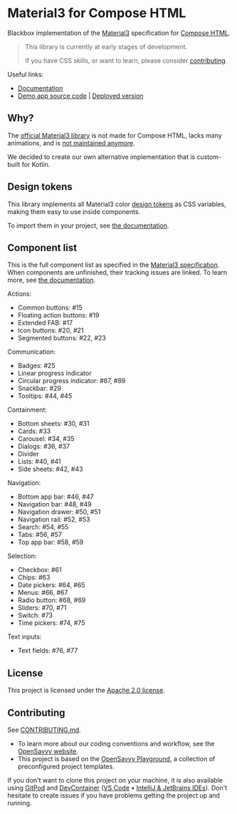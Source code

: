 # Material3 for Compose HTML

Blackbox implementation of the [Material3](https://m3.material.io/) specification for [Compose HTML](https://github.com/JetBrains/compose-multiplatform#compose-html).

> This library is currently at early stages of development.
>
> If you have CSS skills, or want to learn, please consider [contributing](CONTRIBUTING.md).

Useful links:

- [Documentation](https://opensavvy.gitlab.io/ui/compose-material3-html/api-docs/index.html)
- [Demo app source code](demo) | [Deployed version](https://opensavvy.gitlab.io/ui/compose-material3-html/demo/index.html)

## Why?

The [official Material3 library](https://github.com/material-components/material-web) is not made for Compose HTML, lacks many animations, and is [not maintained anymore](https://github.com/material-components/material-web/discussions/5642).

We decided to create our own alternative implementation that is custom-built for Kotlin.

## Design tokens

This library implements all Material3 color [design tokens](https://m3.material.io/foundations/design-tokens/overview) as CSS variables, making them easy to use inside components.

To import them in your project, see [the documentation](https://opensavvy.gitlab.io/ui/compose-material3-html/api-docs/theme/index.html).

## Component list

This is the full component list as specified in the [Material3 specification](https://m3.material.io/components).
When components are unfinished, their tracking issues are linked.
To learn more, see [the documentation](https://opensavvy.gitlab.io/ui/compose-material3-html/api-docs/components/index.html).

Actions:

- Common buttons: #15
- Floating action buttons: #19
- Extended FAB: #17
- Icon buttons: #20, #21
- Segmented buttons: #22, #23

Communication:

- Badges: #25
- Linear progress indicator
- Circular progress indicator: #87, #89
- Snackbar: #29
- Tooltips: #44, #45

Containment:

- Bottom sheets: #30, #31
- Cards: #33
- Carousel: #34, #35
- Dialogs: #36, #37
- Divider
- Lists: #40, #41
- Side sheets: #42, #43

Navigation:

- Bottom app bar: #46, #47
- Navigation bar: #48, #49
- Navigation drawer: #50, #51
- Navigation rail: #52, #53
- Search: #54, #55
- Tabs: #56, #57
- Top app bar: #58, #59

Selection:

- Checkbox: #61
- Chips: #63
- Date pickers: #64, #65
- Menus: #66, #67
- Radio button: #68, #69
- Sliders: #70, #71
- Switch: #73
- Time pickers: #74, #75

Text inputs:

- Text fields: #76, #77

## License

This project is licensed under the [Apache 2.0 license](LICENSE).

## Contributing

See [CONTRIBUTING.md](CONTRIBUTING.md).
- To learn more about our coding conventions and workflow, see the [OpenSavvy website](https://opensavvy.dev/open-source/index.html).
- This project is based on the [OpenSavvy Playground](docs/playground/README.md), a collection of preconfigured project templates.

If you don't want to clone this project on your machine, it is also available using [GitPod](https://www.gitpod.io/) and [DevContainer](https://containers.dev/) ([VS Code](https://code.visualstudio.com/docs/devcontainers/containers) • [IntelliJ & JetBrains IDEs](https://www.jetbrains.com/help/idea/connect-to-devcontainer.html)). Don't hesitate to create issues if you have problems getting the project up and running.
